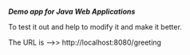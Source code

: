 ***Demo app for Java Web Applications***

To test it out and help to modify it and make it better.

The URL is -->>  http://localhost:8080/greeting
